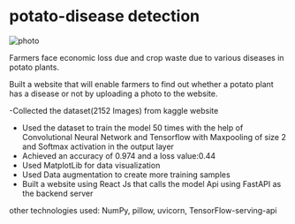 # potato-disease detection




![photo](https://user-images.githubusercontent.com/96381612/209697522-1348152c-eddf-44b5-8557-0c7cf1aabcc8.png)




Farmers face economic loss due and crop waste due to various diseases in potato plants.

Built a website that will enable farmers to find out whether a potato plant has a disease or not by uploading a photo to the website.

-Collected the dataset(2152 Images) from kaggle website
- Used the dataset to train the model 50 times with the help of Convolutional Neural Network and Tensorflow with Maxpooling of size 2 and Softmax activation in the output layer
- Achieved an accuracy of 0.974 and a loss value:0.44
- Used MatplotLib for data visualization 
- Used Data augmentation to create more training samples
- Built a website using React Js that calls the model Api using FastAPI as the backend server

other technologies used: NumPy, pillow, uvicorn, TensorFlow-serving-api
